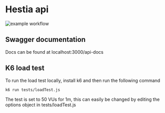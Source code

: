 # Hestia api

![example workflow](https://github.com/iamzr/hestia-api/actions/workflows/docker-image.yml/badge.svg)

## Swagger documentation

Docs can be found at localhost:3000/api-docs

## K6 load test
To run the load test locally, install k6 and then run the following command
```
k6 run tests/loadTest.js
````
The test is set to 50 VUs for 1m, this can easily be changed by editing the options object in tests/loadTest.js 

